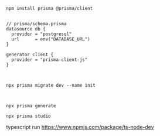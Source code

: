 

    npm install prisma @prisma/client


    // prisma/schema.prisma
    datasource db {
      provider = "postgresql"
      url      = env("DATABASE_URL")
    }

    generator client {
      provider = "prisma-client-js"
    }



    npx prisma migrate dev --name init



    npx prisma generate

    npx prisma studio

typescript run
    https://www.npmjs.com/package/ts-node-dev